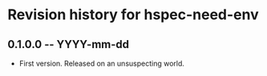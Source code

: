 # Revision history for hspec-need-env

## 0.1.0.0  -- YYYY-mm-dd

* First version. Released on an unsuspecting world.

